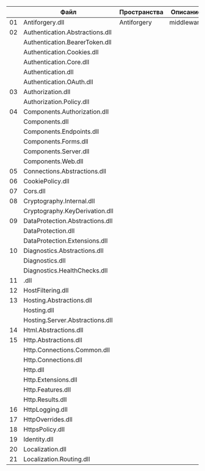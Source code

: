 |  | Файл                            | Пространства        | Описание   |
|--|---------------------------------|---------------------|------------|
|01| Antiforgery.dll                 | Antiforgery         | middleware |
|02| Authentication.Abstractions.dll |                     |            |
|  | Authentication.BearerToken.dll  |                     |            |
|  | Authentication.Cookies.dll      |                     |            |
|  | Authentication.Core.dll         |                     |            |
|  | Authentication.dll              |                     |            |
|  | Authentication.OAuth.dll        |                     |            |
|03| Authorization.dll               |                     |            |
|  | Authorization.Policy.dll        |                     |            |
|04| Components.Authorization.dll    |                     |            |
|  | Components.dll                  |                     |            |
|  | Components.Endpoints.dll        |                     |            |
|  | Components.Forms.dll            |                     |            |
|  | Components.Server.dll           |                     |            |
|  | Components.Web.dll              |                     |            |
|05| Connections.Abstractions.dll    |                     |            |
|06| CookiePolicy.dll                |                     |            |
|07| Cors.dll                        |                     |            |
|08| Cryptography.Internal.dll       |                     |            |
|  | Cryptography.KeyDerivation.dll  |                     |            |
|09| DataProtection.Abstractions.dll |                     |            |
|  | DataProtection.dll              |                     |            |
|  | DataProtection.Extensions.dll   |                     |            |
|10| Diagnostics.Abstractions.dll    |                     |            |
|  | Diagnostics.dll                 |                     |            |
|  | Diagnostics.HealthChecks.dll    |                     |            |
|11| .dll                            |                     |            |
|12| HostFiltering.dll               |                     |            |
|13| Hosting.Abstractions.dll        |                     |            |
|  | Hosting.dll                     |                     |            |
|  | Hosting.Server.Abstractions.dll |                     |            |
|14| Html.Abstractions.dll           |                     |            |
|15| Http.Abstractions.dll           |                     |            |
|  | Http.Connections.Common.dll     |                     |            |
|  | Http.Connections.dll            |                     |            |
|  | Http.dll                        |                     |            |
|  | Http.Extensions.dll             |                     |            |
|  | Http.Features.dll               |                     |            |
|  | Http.Results.dll                |                     |            |
|16| HttpLogging.dll                 |                     |            |
|17| HttpOverrides.dll               |                     |            |
|18| HttpsPolicy.dll                 |                     |            |
|19| Identity.dll                    |                     |            |
|20| Localization.dll                |                     |            |
|21| Localization.Routing.dll        |                     |            |


